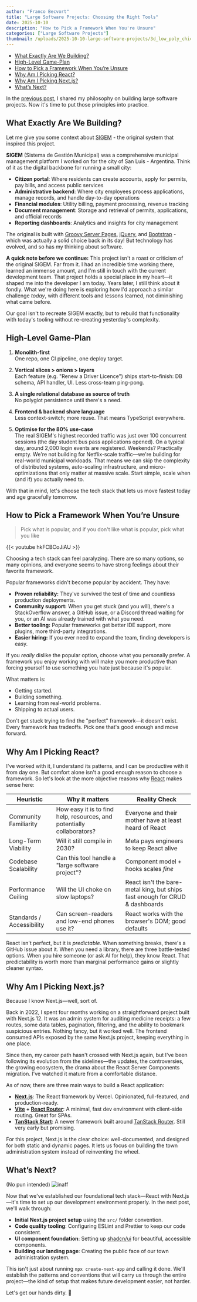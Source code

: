 ```yaml
---
author: "Franco Becvort"
title: "Large Software Projects: Choosing the Right Tools"
date: 2025-10-10
description: "How to Pick a Framework When You're Unsure"
categories: ["Large Software Projects"]
thumbnail: /uploads/2025-10-10-large-software-projects/3d_low_poly_chicken.png
---
```

<!-- TOC -->
  * [What Exactly Are We Building?](#what-exactly-are-we-building)
  * [High-Level Game-Plan](#high-level-game-plan)
  * [How to Pick a Framework When You&rsquo;re Unsure](#how-to-pick-a-framework-when-youre-unsure)
  * [Why Am I Picking React?](#why-am-i-picking-react)
  * [Why Am I Picking Next.js?](#why-am-i-picking-nextjs)
  * [What&rsquo;s Next?](#whats-next)
<!-- TOC -->

In the [previous post](/en/blog/2025-10-09-large-software-projects), I shared my philosophy on building large software projects. Now it's time to put those principles into practice.

## What Exactly Are We Building?

Let me give you some context about [SIGEM](https://sigem.sanluislaciudad.gob.ar/sigem/) - the original system that inspired this project.

**SIGEM** (Sistema de Gestión Municipal) was a comprehensive municipal management platform I worked on for the city of San Luis - Argentina. Think of it as the digital backbone for running a small city:

- **Citizen portal**: Where residents can create accounts, apply for permits, pay bills, and access public services
- **Administrative backend**: Where city employees process applications, manage records, and handle day-to-day operations
- **Financial modules**: Utility billing, payment processing, revenue tracking
- **Document management**: Storage and retrieval of permits, applications, and official records
- **Reporting dashboards**: Analytics and insights for city management

The original is built with [Groovy Server Pages](https://gsp.grails.org/latest/guide/index.html), [jQuery](https://jquery.com/), and [Bootstrap](https://getbootstrap.com/) - which was actually a solid choice back in its day! But technology has evolved, and so has my thinking about software.

**A quick note before we continue:** This project isn't a roast or criticism of the original SIGEM. Far from it. I had an incredible time working there, learned an immense amount, and I'm still in touch with the current development team. That project holds a special place in my heart—it shaped me into the developer I am today. Years later, I still think about it fondly. What we're doing here is exploring how I'd approach a similar challenge *today*, with different tools and lessons learned, not diminishing what came before.

Our goal isn't to recreate SIGEM exactly, but to rebuild that functionality with today's tooling without re-creating yesterday's complexity.

## High-Level Game-Plan

1. **Monolith-first**  
   One repo, one CI pipeline, one deploy target.

2. **Vertical slices > onions > layers**  
   Each feature (e.g. "Renew a Driver Licence") ships start-to-finish: DB schema, API handler, UI. Less cross-team ping-pong.

3. **A single relational database as source of truth**  
   No polyglot persistence until there's a need.

4. **Frontend & backend share language**  
   Less context-switch; more reuse. That means TypeScript everywhere.

5. **Optimise for the 80% use-case**  
   The real SIGEM's highest recorded traffic was just over 100 concurrent sessions (the day student bus pass applications opened). On a typical day, around 2,000 login events are registered. Weekends? Practically empty. We're not building for Netflix-scale traffic—we're building for real-world municipal workloads. That means we can skip the complexity of distributed systems, auto-scaling infrastructure, and micro-optimizations that only matter at massive scale. Start simple, scale when (and if) you actually need to.

With that in mind, let's choose the tech stack that lets us move fastest today and age gracefully tomorrow.

## How to Pick a Framework When You&rsquo;re Unsure

> Pick what is popular, and if you don't like what is popular, pick what you like

{{< youtube hkFCBCoJiAU >}}

Choosing a tech stack can feel paralyzing. There are so many options, so many opinions, and everyone seems to have strong feelings about their favorite framework.

Popular frameworks didn't become popular by accident. They have:

- **Proven reliability:** They've survived the test of time and countless production deployments.
- **Community support:** When you get stuck (and you will), there's a StackOverflow answer, a GitHub issue, or a Discord thread waiting for you, or an AI was already trained with what you need.
- **Better tooling:** Popular frameworks get better IDE support, more plugins, more third-party integrations.
- **Easier hiring:** If you ever need to expand the team, finding developers is easy.

If you *really* dislike the popular option, choose what you personally prefer. A framework you enjoy working with will make you more productive than forcing yourself to use something you hate just because it's popular.

What matters is:

- Getting started.
- Building something.
- Learning from real-world problems.
- Shipping to actual users.

Don't get stuck trying to find the "perfect" framework—it doesn't exist. Every framework has tradeoffs. Pick one that's good enough and move forward.

## Why Am I Picking React?

I've worked with it, I understand its patterns, and I can be productive with it from day one. But comfort alone isn't a good enough reason to choose a framework. So let's look at the more objective reasons why [React](https://react.dev/) makes sense here:

| Heuristic                 | Why it matters                                                         | Reality Check                                                                |
|---------------------------|------------------------------------------------------------------------|------------------------------------------------------------------------------|
| Community Familiarity     | How easy it is to find help, resources, and potentially collaborators? | Everyone and their mother have at least heard of React                       |
| Long-Term Viability       | Will it still compile in 2030?                                         | Meta pays engineers to keep React alive                                      |
| Codebase Scalability      | Can this tool handle a "large software project"?                       | Component model + hooks scales *fine*                                        |
| Performance Ceiling       | Will the UI choke on slow laptops?                                     | React isn't the bare-metal king, but ships fast enough for CRUD & dashboards |
| Standards / Accessibility | Can screen-readers and low-end phones use it?                          | React works with the browser's DOM; good defaults                            |

React isn't perfect, but it is *predictable*. When something breaks, there's a GitHub issue about it. When you need a library, there are three battle-tested options. When you hire someone (or ask AI for help), they know React. That predictability is worth more than marginal performance gains or slightly cleaner syntax.

## Why Am I Picking Next.js?

Because I know Next.js—well, sort of.

Back in 2022, I spent four months working on a straightforward project built with Next.js 12. It was an admin system for auditing medicine receipts: a few routes, some data tables, pagination, filtering, and the ability to bookmark suspicious entries. Nothing fancy, but it worked well. The frontend consumed APIs exposed by the same Next.js project, keeping everything in one place.

Since then, my career path hasn't crossed with Next.js again, but I've been following its evolution from the sidelines—the updates, the controversies, the growing ecosystem, the drama about the React Server Components migration. I've watched it mature from a comfortable distance.

As of now, there are three main ways to build a React application:

- **[Next.js](https://nextjs.org/)**: The React framework by Vercel. Opinionated, full-featured, and production-ready.
- **[Vite](https://vite.dev/) + [React Router](https://reactrouter.com/)**: A minimal, fast dev environment with client-side routing. Great for SPAs.
- **[TanStack Start](https://tanstack.com/start/latest)**: A newer framework built around [TanStack Router](https://tanstack.com/router/latest). Still very early but promising.

For this project, Next.js is the clear choice: well-documented, and designed for both static and dynamic pages. It lets us focus on building the town administration system instead of reinventing the wheel.

## What&rsquo;s Next?

(No pun intended)
![inaff](/uploads/2025-10-10-large-software-projects/ninomae-inanis-hololive-vtuber-2088695325.jpg)

Now that we've established our foundational tech stack—React with Next.js—it's time to set up our development environment properly. In the next post, we'll walk through:

- **Initial Next.js project setup** using the `src/` folder convention.
- **Code quality tooling**: Configuring ESLint and Prettier to keep our code consistent.
- **UI component foundation**: Setting up [shadcn/ui](https://ui.shadcn.com/) for beautiful, accessible components.
- **Building our landing page**: Creating the public face of our town administration system.

This isn't just about running `npx create-next-app` and calling it done. We'll establish the patterns and conventions that will carry us through the entire project—the kind of setup that makes future development easier, not harder.

Let's get our hands dirty. 🚀